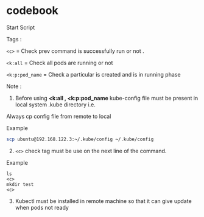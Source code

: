 # codebook



Start Script 

Tags :

```<c>``` = Check prev command is successfully run or not . 

```<k:all``` = Check all pods are running or not  

```<k:p:pod_name``` = Check a particular is created and is in running phase 


Note : 

1. Before using **<k:all , <k:p:pod_name** kube-config file must be present in local system .kube directory i.e. 
  
Always cp config file from remote to local 
  
Example
```bash
scp ubuntu@192.168.122.3:~/.kube/config ~/.kube/config
```

2. ```<c>``` check tag must be use on the next line of the command.

Example

```
ls
<c>
mkdir test
<c>
```

3. Kubectl must be installed in remote machine so that it can give update when pods not ready 


